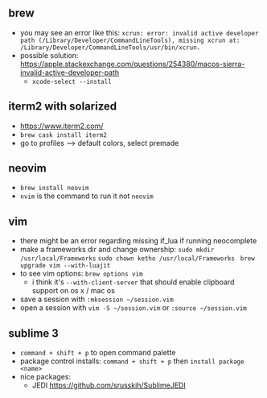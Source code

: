 ## brew
 - you may see an error like this:
 `xcrun: error: invalid active developer path (/Library/Developer/CommandLineTools), missing xcrun at: /Library/Developer/CommandLineTools/usr/bin/xcrun.`
 - possible solution: https://apple.stackexchange.com/questions/254380/macos-sierra-invalid-active-developer-path
   - `xcode-select --install`

## iterm2 with solarized
 - https://www.iterm2.com/
 - `brew cask install iterm2`
 - go to profiles --> default colors, select premade

## neovim
 - `brew install neovim`
 - `nvim` is the command to run it not `neovim`

## vim
 - there might be an error regarding missing if_lua if running neocomplete
 - make a frameworks dir and change ownership:
  `sudo mkdir /usr/local/Frameworks`
  `sudo chown ketho /usr/local/Frameworks `
  `brew upgrade vim --with-luajit`
 - to see vim options: `brew options vim`
   - i think it's `--with-client-server` that should enable clipboard support on os x / mac os
 - save a session with `:mksession ~/session.vim`
 - open a session with `vim -S ~/session.vim` or `:source ~/session.vim`

## sublime 3
 - `command + shift + p` to open command palette
 - package control installs: `command + shift + p` then `install package <name>`
 - nice packages:
   - JEDI https://github.com/srusskih/SublimeJEDI


